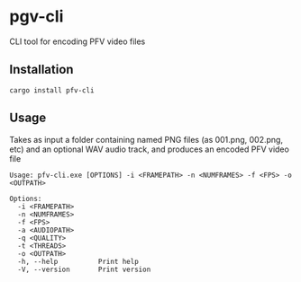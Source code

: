 # pgv-cli
CLI tool for encoding PFV video files

## Installation

```
cargo install pfv-cli
```

## Usage

Takes as input a folder containing named PNG files (as 001.png, 002.png, etc) and an optional WAV audio track, and produces an encoded PFV video file

```
Usage: pfv-cli.exe [OPTIONS] -i <FRAMEPATH> -n <NUMFRAMES> -f <FPS> -o <OUTPATH>

Options:
  -i <FRAMEPATH>
  -n <NUMFRAMES>
  -f <FPS>
  -a <AUDIOPATH>
  -q <QUALITY>
  -t <THREADS>
  -o <OUTPATH>
  -h, --help          Print help
  -V, --version       Print version
```
